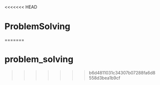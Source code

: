 <<<<<<< HEAD
# ProblemSolving
=======
# problem_solving
>>>>>>> b6d4811031c34307b07288fa6d8558d3bea1b9cf
